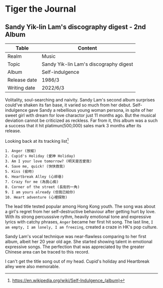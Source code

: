 # Tiger the Journal

## Sandy Yik-lin Lam's discography digest - 2nd Album

| Table        | Content                                |
| ------------ | -------------------------------------- |
| Realm        | Music                                  |
| Topic        | Sandy Yik-lin Lam's discography digest |
| Album        | Self-indulgence                        |
| Release date | 1986/3                                 |
| Writing date | 2022/6/3                               |

Volitality, soul-searching and naivity. Sandy Lam's second album surprises could've shaken its fan base, it varied so much from her debut. Self-indulgence gave Sandy a rebellious young woman persona, in spite of her sweet girl with dream for love charactor just 11 months ago. But the musical deviation cannot be criticized as reckless. Far from it, this album was a such a success that it hit platimun(500,000) sales mark 3 months after its release.

Looking back at its tracking list[^1] 

    1. Anger (放縱)
    2. Cupid's Holiday (愛神 Holiday)
    3. Am I your love tomorrow? (明天是否愛我)
    4. Save me, quick! (快快救我)
    5. Kiss (偷吻)
    6. Heartbreak Alley (心碎巷)
    7. Crazy for me (為我心痴)
    8. Corner of the street (長街的一角)
    9. I am yours already (但我已給你)
    10. Heart adventure (心裡探險)
[^1]:https://en.wikipedia.org/wiki/Self-Indulgence_(album)

The lead title tested popular among Hong Kong youth. The song was about a girl's regret from her self-destructive behaviour after getting hurt by love. With its strong percusssive rythm, heavily emotional tone and expressive lyrics with catchy phrases, `Anger` became her first hit song. The last line, `I am empty, I am lonely, I am freezing`, created a craze in HK's pop culture.

Sandy Lam's vocal technique was near-flawless comparing to her first album, albeit her 20 year old age. She started showing talent in emotional expressive songs. The perfection that was appreciated by the greater Chinese area can be traced to this record.

I can't get the title song out of my head. Cupid's holiday and Heartbreak alley were also memorable. 